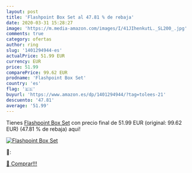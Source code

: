 ```yaml
---
layout: post
title: 'Flashpoint Box Set al 47.81 % de rebaja'
date: 2020-03-31 15:28:27
image: 'https://m.media-amazon.com/images/I/41JIhenkutL._SL200_.jpg'
comments: true
category: ofertas
author: ring
slug: '1401294944-es'
actualPrice: 51.99 EUR
currency: EUR
price: 51.99
comparePrice: 99.62 EUR
prodname: 'Flashpoint Box Set'
country: 'es'
flag: '🇪🇸'
buyurl: 'https://www.amazon.es/dp/1401294944/?tag=tolees-21'
descuento: '47.81'
average: '51.99'
---
```


Tienes [Flashpoint Box Set](https://www.amazon.es/dp/1401294944/?tag=tolees-21) con precio final de  51.99 EUR (original: 99.62 EUR) (47.81 %  de rebaja) aqui!

[![Flashpoint Box Set](https://m.media-amazon.com/images/I/41JIhenkutL._SL200_.jpg)](https://www.amazon.es/dp/1401294944/?tag=tolees-21)

🔎:


[🛒 Comprar!!!](https://www.amazon.es/dp/1401294944/?tag=tolees-21)
